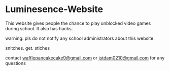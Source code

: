 # Luminesence-Website
This website gives people the chance to play unblocked video games during school. It also has hacks.

warning: pls do not notify any school administrators about this website. 

snitches. get. stiches

contact wafflepancakecake9@gmail.com or jstdam0210@gmail.com for any questions



